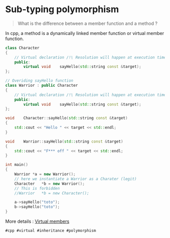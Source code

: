 # Sub-typing polymorphism

> What is the difference between a member function and a method ?

In cpp, a method is a dynamically linked member function or virtual member function.

```cpp
class Character
{
	// Virtual declaration /!\ Resolution will happen at execution time.
	public:
		virtual void	sayHello(std::string const &target);
};

// Overiding sayHello function
class Warrior : public Character
{
	// Virtual declaration /!\ Resolution will happen at execution time.
	public:
		virtual void	sayHello(std::string const &target);
};

void	Character::sayHello(std::string const &target)
{
	std::cout << "Hello " << target << std::endl;
}

void	Warrior::sayHello(std::string const &target)
{
	std::cout << "F*** off " << target << std::endl;
}

int main()
{
	Warrior	*a = new Warrior();
	// here we instantiate a Warrior as a Charater (legit)
	Character	*b = new Warrior();
	// This is forbidden
	//Warrior	*b = new Character();

	a->sayHello("toto");
	b->sayHello("toto");
}
```

More details : [Virtual members](https://cplusplus.com/doc/tutorial/polymorphism/)

    #cpp #virtual #inheritance #polymorphism
